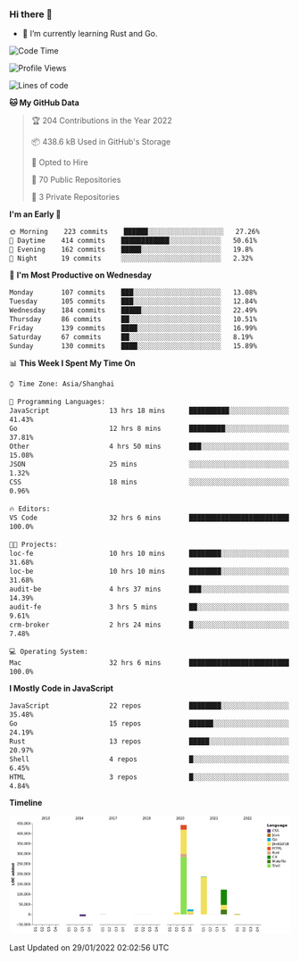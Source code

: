 ### Hi there 👋

- 🌱 I’m currently learning Rust and Go.

<!--START_SECTION:waka-->
![Code Time](http://img.shields.io/badge/Code%20Time-178%20hrs%2045%20mins-blue)

![Profile Views](http://img.shields.io/badge/Profile%20Views-0-blue)

![Lines of code](https://img.shields.io/badge/From%20Hello%20World%20I%27ve%20Written-781%20Thousand%20lines%20of%20code-blue)

**🐱 My GitHub Data** 

> 🏆 204 Contributions in the Year 2022
 > 
> 📦 438.6 kB Used in GitHub's Storage 
 > 
> 💼 Opted to Hire
 > 
> 📜 70 Public Repositories 
 > 
> 🔑 3 Private Repositories  
 > 
**I'm an Early 🐤** 

```text
🌞 Morning    223 commits    ██████░░░░░░░░░░░░░░░░░░░   27.26% 
🌆 Daytime    414 commits    ████████████░░░░░░░░░░░░░   50.61% 
🌃 Evening    162 commits    █████░░░░░░░░░░░░░░░░░░░░   19.8% 
🌙 Night      19 commits     ░░░░░░░░░░░░░░░░░░░░░░░░░   2.32%

```
📅 **I'm Most Productive on Wednesday** 

```text
Monday       107 commits    ███░░░░░░░░░░░░░░░░░░░░░░   13.08% 
Tuesday      105 commits    ███░░░░░░░░░░░░░░░░░░░░░░   12.84% 
Wednesday    184 commits    █████░░░░░░░░░░░░░░░░░░░░   22.49% 
Thursday     86 commits     ██░░░░░░░░░░░░░░░░░░░░░░░   10.51% 
Friday       139 commits    ████░░░░░░░░░░░░░░░░░░░░░   16.99% 
Saturday     67 commits     ██░░░░░░░░░░░░░░░░░░░░░░░   8.19% 
Sunday       130 commits    ████░░░░░░░░░░░░░░░░░░░░░   15.89%

```


📊 **This Week I Spent My Time On** 

```text
⌚︎ Time Zone: Asia/Shanghai

💬 Programming Languages: 
JavaScript               13 hrs 18 mins      ██████████░░░░░░░░░░░░░░░   41.43% 
Go                       12 hrs 8 mins       █████████░░░░░░░░░░░░░░░░   37.81% 
Other                    4 hrs 50 mins       ███░░░░░░░░░░░░░░░░░░░░░░   15.08% 
JSON                     25 mins             ░░░░░░░░░░░░░░░░░░░░░░░░░   1.32% 
CSS                      18 mins             ░░░░░░░░░░░░░░░░░░░░░░░░░   0.96%

🔥 Editors: 
VS Code                  32 hrs 6 mins       █████████████████████████   100.0%

🐱‍💻 Projects: 
loc-fe                   10 hrs 10 mins      ████████░░░░░░░░░░░░░░░░░   31.68% 
loc-be                   10 hrs 10 mins      ████████░░░░░░░░░░░░░░░░░   31.68% 
audit-be                 4 hrs 37 mins       ███░░░░░░░░░░░░░░░░░░░░░░   14.39% 
audit-fe                 3 hrs 5 mins        ██░░░░░░░░░░░░░░░░░░░░░░░   9.61% 
crm-broker               2 hrs 24 mins       █░░░░░░░░░░░░░░░░░░░░░░░░   7.48%

💻 Operating System: 
Mac                      32 hrs 6 mins       █████████████████████████   100.0%

```

**I Mostly Code in JavaScript** 

```text
JavaScript               22 repos            ████████░░░░░░░░░░░░░░░░░   35.48% 
Go                       15 repos            ██████░░░░░░░░░░░░░░░░░░░   24.19% 
Rust                     13 repos            █████░░░░░░░░░░░░░░░░░░░░   20.97% 
Shell                    4 repos             █░░░░░░░░░░░░░░░░░░░░░░░░   6.45% 
HTML                     3 repos             █░░░░░░░░░░░░░░░░░░░░░░░░   4.84%

```


**Timeline**

![Chart not found](https://raw.githubusercontent.com/elton/elton/main/charts/bar_graph.png) 


 Last Updated on 29/01/2022 02:02:56 UTC
<!--END_SECTION:waka-->

<!--
**elton/elton** is a ✨ _special_ ✨ repository because its `README.md` (this file) appears on your GitHub profile.

Here are some ideas to get you started:

- 🔭 I’m currently working on ...
- 🌱 I’m currently learning ...
- 👯 I’m looking to collaborate on ...
- 🤔 I’m looking for help with ...
- 💬 Ask me about ...
- 📫 How to reach me: ...
- 😄 Pronouns: ...
- ⚡ Fun fact: ...
-->
